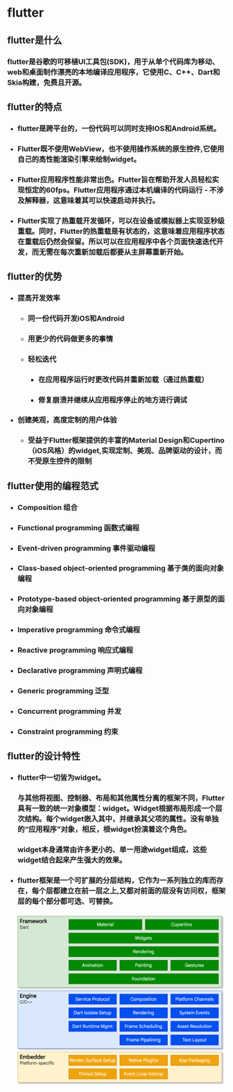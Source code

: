 # flutter
## **flutter是什么**
### flutter是谷歌的可移植UI工具包(SDK)，用于从单个代码库为移动、web和桌面制作漂亮的本地编译应用程序，它使用C、C++、Dart和Skia构建，免费且开源。
## **flutter的特点**
- ### flutter是跨平台的，一份代码可以同时支持IOS和Android系统。
- ### Flutter既不使用WebView，也不使用操作系统的原生控件,它使用自己的高性能渲染引擎来绘制widget。
- ### Flutter应用程序性能非常出色。Flutter旨在帮助开发人员轻松实现恒定的60fps。Flutter应用程序通过本机编译的代码运行 - 不涉及解释器，这意味着其可以快速启动并执行。
- ### Flutter实现了热重载开发循环，可以在设备或模拟器上实现亚秒级重载。同时，Flutter的热重载是有状态的，这意味着应用程序状态在重载后仍然会保留。所以可以在应用程序中各个页面快速迭代开发，而无需在每次重新加载后都要从主屏幕重新开始。
## **flutter的优势**
- ### 提高开发效率
    - ### 同一份代码开发iOS和Android
    - ### 用更少的代码做更多的事情
    - ### 轻松迭代
        - ### 在应用程序运行时更改代码并重新加载（通过热重载）
        - ### 修复崩溃并继续从应用程序停止的地方进行调试
- ### 创建美观，高度定制的用户体验
    - ### 受益于Flutter框架提供的丰富的Material Design和Cupertino（iOS风格）的widget,实现定制、美观、品牌驱动的设计，而不受原生控件的限制
## **flutter使用的编程范式**
- ### Composition 组合
- ### Functional programming 函数式编程
- ### Event-driven programming 事件驱动编程
- ### Class-based object-oriented programming 基于类的面向对象编程
- ### Prototype-based object-oriented programming 基于原型的面向对象编程
- ### Imperative programming 命令式编程
- ### Reactive programming 响应式编程
- ### Declarative programming 声明式编程
- ### Generic programming 泛型
- ### Concurrent programming 并发
- ### Constraint programming 约束
## **flutter的设计特性**
- ### flutter中一切皆为widget。
  ### 与其他将视图、控制器、布局和其他属性分离的框架不同，Flutter具有一致的统一对象模型：widget。Widget根据布局形成一个层次结构。每个widget嵌入其中，并继承其父项的属性。没有单独的“应用程序”对象，相反，根widget扮演着这个角色。
  ### widget本身通常由许多更小的、单一用途widget组成，这些widget结合起来产生强大的效果。
- ### flutter框架是一个可扩展的分层结构，它作为一系列独立的库而存在，每个层都建立在前一层之上,又都对前面的层没有访问权，框架层的每个部分都可选、可替换。
  ### ![](..\pictures\flutter_archdiagram.png)